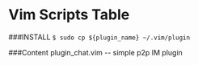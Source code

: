 Vim Scripts Table
=====================================

###INSTALL
`$ sudo cp ${plugin_name} ~/.vim/plugin`

###Content
plugin_chat.vim -- simple p2p IM plugin
